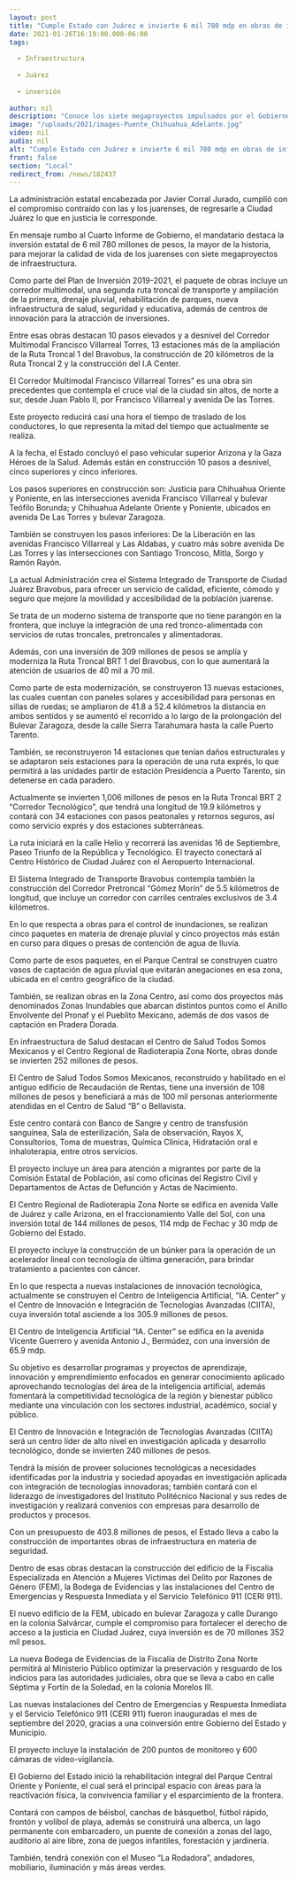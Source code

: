 ```yaml
---
layout: post
title: "Cumple Estado con Juárez e invierte 6 mil 780 mdp en obras de infraestructura"
date: 2021-01-26T16:19:00.000-06:00
tags:
  
  - Infraestructura
  
  - Juárez
  
  - inversión
  
author: nil
description: "Conoce los siete megaproyectos impulsados por el Gobierno del Estado para cambiar el rostro de esta ciudad fronteriza, rumbo al Cuarto Informe de Gobierno de Javier Corral"
image: "/uploads/2021/images-Puente_Chihuahua_Adelante.jpg"
video: nil
audio: nil
alt: "Cumple Estado con Juárez e invierte 6 mil 780 mdp en obras de infraestructura"
front: false
section: "Local"
redirect_from: /news/182437
---
```


La administración estatal encabezada por Javier Corral Jurado, cumplió con el compromiso contraído con las y los juarenses, de regresarle a Ciudad Juárez lo que en justicia le corresponde.

En mensaje rumbo al Cuarto Informe de Gobierno, el mandatario destaca la inversión estatal de 6 mil 780 millones de pesos, la mayor de la historia, para mejorar la calidad de vida de los juarenses con siete megaproyectos de infraestructura.

Como parte del Plan de Inversión 2019-2021, el paquete de obras incluye un corredor multimodal, una segunda ruta troncal de transporte y ampliación de la primera, drenaje pluvial, rehabilitación de parques, nueva infraestructura de salud, seguridad y educativa, además de centros de innovación para la atracción de inversiones.

Entre esas obras destacan 10 pasos elevados y a desnivel del Corredor Multimodal Francisco Villarreal Torres, 13 estaciones más de la ampliación de la Ruta Troncal 1 del Bravobus, la construcción de 20 kilómetros de la Ruta Troncal 2 y la construcción del I.A Center.

El Corredor Multimodal Francisco Villarreal Torres” es una obra sin precedentes que contempla el cruce vial de la ciudad sin altos, de norte a sur, desde Juan Pablo II, por Francisco Villarreal y avenida De las Torres. 

Este proyecto reducirá casi una hora el tiempo de traslado de los conductores, lo que representa la mitad del tiempo que actualmente se realiza.  

A la fecha, el Estado concluyó el paso vehicular superior Arizona y la Gaza Héroes de la Salud. Además están en construcción 10 pasos a desnivel, cinco superiores y cinco inferiores.

Los pasos superiores en construcción son: Justicia para Chihuahua Oriente y Poniente, en las intersecciones avenida Francisco Villarreal y bulevar Teófilo Borunda; y Chihuahua Adelante Oriente y Poniente, ubicados en avenida De Las Torres y bulevar Zaragoza.

También se construyen los pasos inferiores: De la Liberación en las avenidas Francisco Villarreal y Las Aldabas, y cuatro más sobre avenida De Las Torres y las intersecciones con Santiago Troncoso, Mitla, Sorgo y Ramón Rayón.

La actual Administración crea el Sistema Integrado de Transporte de Ciudad Juárez Bravobus,  para ofrecer un servicio de calidad, eficiente, cómodo y seguro que mejore la movilidad y accesibilidad de la población juarense.

Se trata de un moderno sistema de transporte que no tiene parangón en la frontera, que incluye la integración de una red tronco-alimentada con servicios de rutas troncales, pretroncales y alimentadoras.

Además, con una inversión de 309 millones de pesos se amplía y moderniza la Ruta Troncal BRT 1 del Bravobus, con lo que aumentará la atención de usuarios de 40 mil a 70 mil.

Como parte de esta modernización, se construyeron 13 nuevas estaciones, las cuales cuentan con paneles solares y accesibilidad para personas en sillas de ruedas; se ampliaron de 41.8 a 52.4 kilómetros la distancia en ambos sentidos y se aumentó el recorrido a lo largo de la prolongación del Bulevar Zaragoza, desde la calle Sierra Tarahumara hasta la calle Puerto Tarento.

También, se reconstruyeron 14 estaciones que tenían daños estructurales y se adaptaron seis estaciones para la operación de una ruta exprés, lo que permitirá a las unidades partir de estación Presidencia a Puerto Tarento, sin detenerse en cada paradero.

Actualmente se invierten 1,006 millones de pesos en la Ruta Troncal BRT 2 “Corredor Tecnológico”, que tendrá una longitud de 19.9 kilómetros y contará con 34 estaciones con pasos peatonales y retornos seguros, así como servicio exprés y dos estaciones subterráneas.

La ruta iniciará en la calle Helio y recorrerá las avenidas 16 de Septiembre, Paseo Triunfo de la República y Tecnológico. El trayecto conectará al Centro Histórico de Ciudad Juárez con el Aeropuerto Internacional.

El Sistema Integrado de Transporte Bravobus contempla también la construcción del  Corredor Pretroncal “Gómez Morín” de 5.5 kilómetros de longitud, que incluye un corredor con carriles centrales exclusivos de 3.4 kilómetros.

En lo que respecta a obras para el control de inundaciones, se realizan cinco paquetes en materia de drenaje pluvial y cinco proyectos más están en curso para diques o presas de contención de agua de lluvia.

Como parte de esos paquetes, en el Parque Central se construyen cuatro vasos de captación de agua pluvial que evitarán anegaciones en esa zona, ubicada en el centro geográfico de la ciudad.

También, se realizan obras en la Zona Centro, así como dos proyectos más denominados Zonas Inundables que abarcan distintos puntos como el Anillo Envolvente del Pronaf y el Pueblito Mexicano, además de dos vasos de captación en Pradera Dorada.

En infraestructura de Salud destacan el  Centro de Salud Todos Somos Mexicanos y el Centro Regional de Radioterapia Zona Norte, obras donde se invierten 252 millones de pesos.

El Centro de Salud Todos Somos Mexicanos, reconstruido y habilitado en el antiguo edificio de Recaudación de Rentas, tiene una inversión de 108 millones de pesos y beneficiará a más de 100 mil personas anteriormente atendidas en el Centro de Salud “B” o Bellavista.

Este centro contará con Banco de Sangre y centro de transfusión sanguínea, Sala de esterilización, Sala de observación, Rayos X, Consultorios, Toma de muestras, Química Clínica, Hidratación oral e inhaloterapia, entre otros servicios.

El proyecto incluye un área para atención a migrantes por parte de la Comisión Estatal de Población, así como oficinas del Registro Civil y Departamentos de Actas de Defunción y Actas de Nacimiento.

El Centro Regional de Radioterapia Zona Norte se edifica en avenida Valle de Juárez y calle Arizona, en el fraccionamiento Valle del Sol, con una inversión total de 144 millones de pesos, 114 mdp de Fechac y 30 mdp de Gobierno del Estado.

El proyecto incluye la construcción de un búnker para la operación de un acelerador lineal con tecnología de última generación, para brindar tratamiento a pacientes con cáncer.

En lo que respecta a nuevas instalaciones de innovación tecnológica, actualmente  se construyen el  Centro de Inteligencia Artificial, “IA. Center” y el Centro de Innovación e Integración de Tecnologías Avanzadas (CIITA), cuya inversión total asciende a los 305.9 millones de pesos.

El Centro de Inteligencia Artificial “IA. Center” se edifica en la avenida Vicente Guerrero y avenida Antonio J., Bermúdez,  con una  inversión de 65.9 mdp.

Su objetivo es desarrollar programas y proyectos de aprendizaje, innovación y emprendimiento enfocados en generar conocimiento aplicado aprovechando tecnologías del área de la inteligencia artificial, además fomentará la competitividad tecnológica de la región y bienestar público mediante una vinculación con los sectores industrial, académico, social y público.

El Centro de Innovación e Integración de Tecnologías Avanzadas (CIITA) será un centro líder de alto nivel en investigación aplicada y desarrollo tecnológico, donde se invierten 240 millones de pesos. 

Tendrá la misión de proveer soluciones tecnológicas a necesidades identificadas por la industria y sociedad apoyadas en investigación aplicada con integración de tecnologías innovadoras; también contará con el liderazgo de investigadores del Instituto Politécnico Nacional y sus redes de investigación y realizará convenios con empresas para desarrollo de productos y procesos.

Con un presupuesto de 403.8 millones de pesos, el Estado lleva a cabo la construcción de  importantes obras de infraestructura en materia de seguridad. 

Dentro de esas obras destacan la construcción del edificio de la Fiscalía Especializada en Atención a Mujeres Víctimas del Delito por Razones de Género (FEM), la Bodega de Evidencias y las instalaciones del Centro de Emergencias y Respuesta Inmediata y el Servicio Telefónico 911 (CERI 911).

El nuevo edificio de la FEM, ubicado en bulevar Zaragoza y calle Durango en la colonia Salvárcar, cumple el compromiso para fortalecer el derecho de acceso a la justicia en Ciudad Juárez, cuya inversión  es de 70 millones 352 mil pesos.

La nueva Bodega de Evidencias de la Fiscalía de Distrito Zona Norte permitirá al Ministerio Público optimizar la preservación y resguardo de los indicios para las autoridades judiciales, obra que se lleva a cabo en  calle Séptima y Fortín de la Soledad, en la colonia Morelos III.

Las nuevas  instalaciones del Centro de Emergencias y Respuesta Inmediata y el Servicio Telefónico 911 (CERI 911) fueron inauguradas el mes de septiembre del 2020, gracias a una coinversión entre Gobierno del Estado y Municipio.

El proyecto incluye la instalación de 200 puntos de monitoreo y 600 cámaras de video-vigilancia.

El Gobierno del Estado inició la rehabilitación integral del Parque Central Oriente y Poniente, el cual será el principal espacio con áreas para la reactivación física, la convivencia familiar y el esparcimiento de la frontera.

Contará con campos de béisbol, canchas de básquetbol, fútbol rápido, frontón y volibol de playa, además se construirá una alberca, un lago permanente con embarcadero, un puente de conexión a zonas del lago, auditorio al aire libre, zona de juegos infantiles, forestación y jardinería.

También, tendrá conexión con el Museo “La Rodadora”, andadores, mobiliario, iluminación y más áreas verdes.